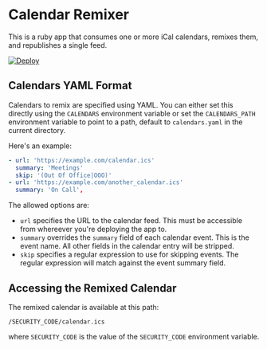 # Calendar Remixer

This is a ruby app that consumes one or more iCal calendars, remixes them, and republishes a single feed.

[![Deploy](https://www.herokucdn.com/deploy/button.svg)](https://heroku.com/deploy)

## Calendars YAML Format

Calendars to remix are specified using YAML. You can either set this directly using the `CALENDARS` environment variable or set the `CALENDARS_PATH` environment variable to point to a path, default to `calendars.yaml` in the current directory.

Here's an example:

```yaml
- url: 'https://example.com/calendar.ics'
  summary: 'Meetings'
  skip: '(Out Of Office|OOO)'
- url: 'https://example.com/another_calendar.ics'
  summary: 'On Call',
```

The allowed options are:

* `url` specifies the URL to the calendar feed. This must be accessible from whereever you're deploying the app to.
* `summary` overrides the `summary` field of each calendar event. This is the event name. All other fields in the calendar entry will be stripped.
* `skip` specifies a regular expression to use for skipping events. The regular expression will match against the event summary field.

## Accessing the Remixed Calendar

The remixed calendar is available at this path:

```
/SECURITY_CODE/calendar.ics
```

where `SECURITY_CODE` is the value of the `SECURITY_CODE` environment variable.
